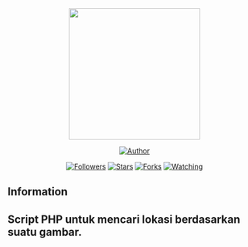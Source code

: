<div align="center">
<img src="https://github.com/Kotzyy/Kotzyy/raw/master/profile.jpg alt="GeoImages"width="240" height="260" />
<p align="center">
  <a href="https://github.com/Kotzyy"><img title="Author" src="https://img.shields.io/badge/Author-Kotzyy-purple.svg?style=for-the-badge&logo=github" /></a>
</p>
<p align="center">
<a href="https://github.com/Kotzyy/"><img title="Followers" src="https://img.shields.io/github/followers/Kotzyy?color=blue&style=flat-square"></a>
<a href="https://github.com/Kotzyy/"><img title="Stars" src="https://img.shields.io/github/stars/Kotzyy/Geo-Images?color=red&style=flat-square"></a>
<a href="https://github.com/Kotzyy/"><img title="Forks" src="https://img.shields.io/github/forks/Kotzyy/Geo-Images?color=red&style=flat-square"></a>
<a href="https://github.com/Kotzyy/"><img title="Watching" src="https://img.shields.io/github/watchers/Kotzyy/Geo-Images?label=Watchers&color=blue&style=flat-square"></a>
</p>


</div>

## Information

## Script PHP untuk mencari lokasi berdasarkan suatu gambar.
